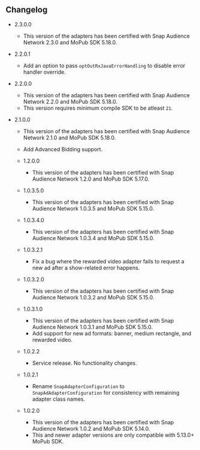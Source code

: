 ## Changelog
* 2.3.0.0
    * This version of the adapters has been certified with Snap Audience Network 2.3.0 and MoPub SDK 5.18.0.

* 2.2.0.1
    * Add an option to pass `optOutRxJavaErrorHandling` to disable error handler override.

* 2.2.0.0
    * This version of the adapters has been certified with Snap Audience Network 2.2.0 and MoPub SDK 5.18.0.
    * This version requires minimum compile SDK to be atleast `21`.

* 2.1.0.0
    * This version of the adapters has been certified with Snap Audience Network 2.1.0 and MoPub SDK 5.18.0.
    * Add Advanced Bidding support.

  * 1.2.0.0
    * This version of the adapters has been certified with Snap Audience Network 1.2.0 and MoPub SDK 5.17.0.

  * 1.0.3.5.0
    * This version of the adapters has been certified with Snap Audience Network 1.0.3.5 and MoPub SDK 5.15.0.

  * 1.0.3.4.0
    * This version of the adapters has been certified with Snap Audience Network 1.0.3.4 and MoPub SDK 5.15.0.

  * 1.0.3.2.1
    * Fix a bug where the rewarded video adapter fails to request a new ad after a show-related error happens.

  * 1.0.3.2.0
    * This version of the adapters has been certified with Snap Audience Network 1.0.3.2 and MoPub SDK 5.15.0.

  * 1.0.3.1.0
    * This version of the adapters has been certified with Snap Audience Network 1.0.3.1 and MoPub SDK 5.15.0.
    * Add support for new ad formats: banner, medium rectangle, and rewarded video.

  * 1.0.2.2
    * Service release. No functionality changes.

  * 1.0.2.1
    * Rename `SnapAdapterConfiguration` to `SnapAdAdapterConfiguration` for consistency with remaining adapter class names.

  * 1.0.2.0
    * This version of the adapters has been certified with Snap Audience Network 1.0.2 and MoPub SDK 5.14.0.
    * This and newer adapter versions are only compatible with 5.13.0+ MoPub SDK.
